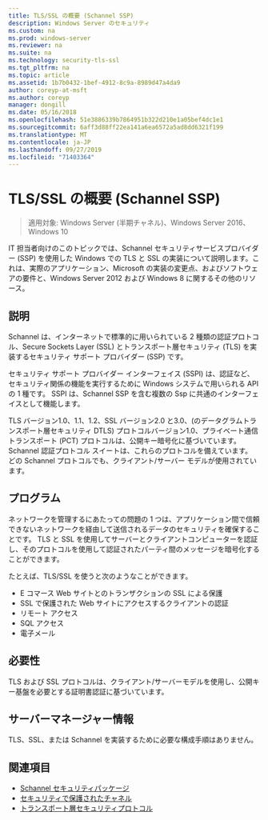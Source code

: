```yaml
---
title: TLS/SSL の概要 (Schannel SSP)
description: Windows Server のセキュリティ
ms.custom: na
ms.prod: windows-server
ms.reviewer: na
ms.suite: na
ms.technology: security-tls-ssl
ms.tgt_pltfrm: na
ms.topic: article
ms.assetid: 1b7b0432-1bef-4912-8c9a-8989d47a4da9
author: coreyp-at-msft
ms.author: coreyp
manager: dongill
ms.date: 05/16/2018
ms.openlocfilehash: 51e3886339b7864951b322d210e1a05bef4dc1e1
ms.sourcegitcommit: 6aff3d88ff22ea141a6ea6572a5ad8dd6321f199
ms.translationtype: MT
ms.contentlocale: ja-JP
ms.lasthandoff: 09/27/2019
ms.locfileid: "71403364"
---
```

# <a name="tlsssl-overview-schannel-ssp"></a>TLS/SSL の概要 (Schannel SSP)

>適用対象: Windows Server (半期チャネル)、Windows Server 2016、Windows 10

IT 担当者向けのこのトピックでは、Schannel セキュリティサービスプロバイダー (SSP) を使用した Windows での TLS と SSL の実装について説明します。これは、実際のアプリケーション、Microsoft の実装の変更点、およびソフトウェアの要件と、Windows Server 2012 および Windows 8 に関するその他のリソース。

## <a name="BKMK_OVER"></a>説明
Schannel は、インターネットで標準的に用いられている 2 種類の認証プロトコル、Secure Sockets Layer (SSL) とトランスポート層セキュリティ (TLS) を実装するセキュリティ サポート プロバイダー (SSP) です。

セキュリティ サポート プロバイダー インターフェイス (SSPI) は、認証など、セキュリティ関係の機能を実行するために Windows システムで用いられる API の 1 種です。 SSPI は、Schannel SSP を含む複数の Ssp に共通のインターフェイスとして機能します。

TLS バージョン1.0、1.1、1.2、SSL バージョン2.0 と3.0、\(のデータグラムトランスポート層セキュリティ DTLS\) プロトコルバージョン1.0、プライベート通信トランスポート \(PCT\) プロトコルは、公開キー暗号化に基づいています。 Schannel 認証プロトコル スイートは、これらのプロトコルを備えています。 どの Schannel プロトコルでも、クライアント/サーバー モデルが使用されています。

## <a name="BKMK_APP"></a>プログラム
ネットワークを管理するにあたっての問題の 1 つは、アプリケーション間で信頼できないネットワークを経由して送信されるデータのセキュリティを確保することです。 TLS と SSL を使用してサーバーとクライアントコンピューターを認証し、そのプロトコルを使用して認証されたパーティ間のメッセージを暗号化することができます。

たとえば、TLS/SSL を使うと次のようなことができます。

-   E コマース Web サイトとのトランザクションの SSL による保護
-   SSL で保護された Web サイトにアクセスするクライアントの認証
-   リモート アクセス
-   SQL アクセス
-   電子メール

## <a name="BKMK_SOFT"></a>必要性
TLS および SSL プロトコルは、クライアント/サーバーモデルを使用し、公開キー基盤を必要とする証明書認証に基づいています。

## <a name="BKMK_INSTALL"></a>サーバーマネージャー情報
TLS、SSL、または Schannel を実装するために必要な構成手順はありません。

## <a name="see-also"></a>関連項目 ##

-   [Schannel セキュリティパッケージ](https://docs.microsoft.com/windows/desktop/com/schannel)
-   [セキュリティで保護されたチャネル](https://docs.microsoft.com/windows/desktop/SecAuthN/secure-channel)
-   [トランスポート層セキュリティプロトコル](https://docs.microsoft.com/windows/desktop/SecAuthN/transport-layer-security-protocol)
